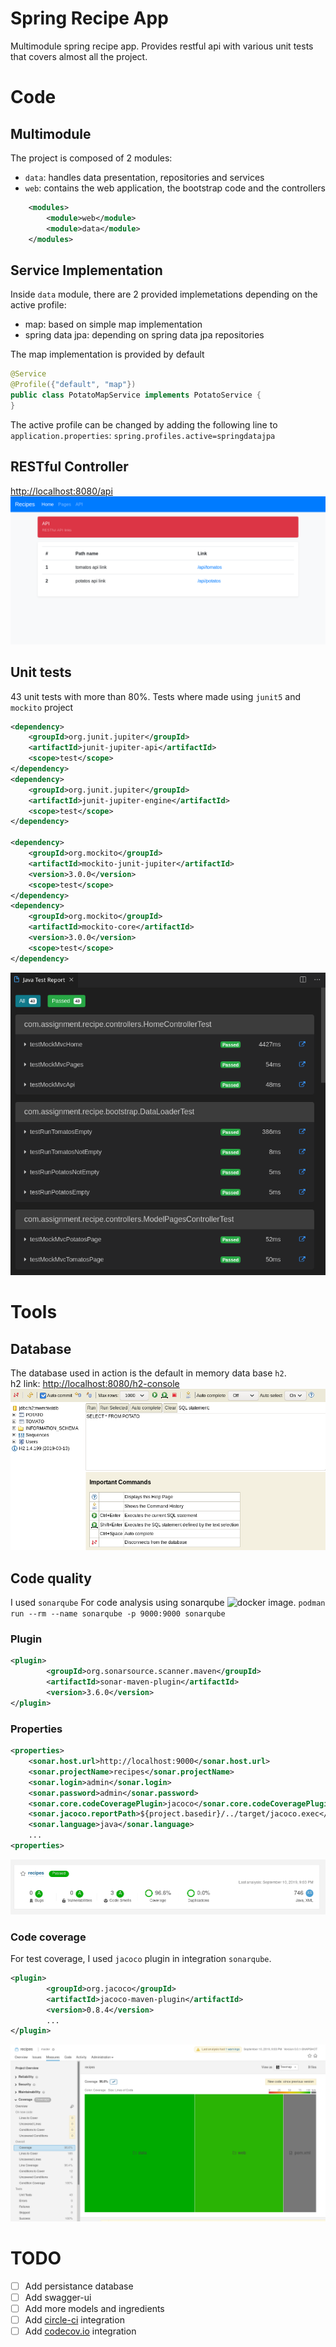 # Spring Recipe App
Multimodule spring recipe app. Provides restful api with various unit tests that covers almost all the project.

# Code
## Multimodule
The project is composed of 2 modules:
- `data`: handles data presentation, repositories and services
- `web`: contains the web application, the bootstrap code and the controllers

``` xml
	<modules>
		<module>web</module>
		<module>data</module>
	</modules>
```

## Service Implementation
Inside `data` module, there are 2 provided implemetations depending on the active profile:
- map: based on simple map implementation
- spring data jpa: depending on spring data jpa repositories

The map implementation is provided by default
``` java
@Service
@Profile({"default", "map"})
public class PotatoMapService implements PotatoService {
}
```

The active profile can be changed by adding the following line to `application.properties`:
`spring.profiles.active=springdatajpa`


## RESTful Controller
[http://localhost:8080/api](http://localhost:8080/api)
![api page](images/api_page.png)


## Unit tests
43 unit tests with more than 80%.
Tests where made using `junit5` and `mockito` project
``` xml
<dependency>
    <groupId>org.junit.jupiter</groupId>
    <artifactId>junit-jupiter-api</artifactId>
    <scope>test</scope>
</dependency>
<dependency>
    <groupId>org.junit.jupiter</groupId>
    <artifactId>junit-jupiter-engine</artifactId>
    <scope>test</scope>
</dependency>

<dependency>
    <groupId>org.mockito</groupId>
    <artifactId>mockito-junit-jupiter</artifactId>
    <version>3.0.0</version>
    <scope>test</scope>
</dependency>
<dependency>
    <groupId>org.mockito</groupId>
    <artifactId>mockito-core</artifactId>
    <version>3.0.0</version>
    <scope>test</scope>
</dependency>
```

![unit tests](images/unit_test_sample.png)

# Tools
## Database
The database used in action is the default in memory data base `h2`.  
h2 link: [http://localhost:8080/h2-console](http://localhost:8080/h2-console)  
![h2 db](images/h2_db.png)

## Code quality
I used `sonarqube` For code analysis using sonarqube ![docker image](https://hub.docker.com/_/sonarqube).
`podman run --rm --name sonarqube -p 9000:9000 sonarqube`

### Plugin
``` xml
<plugin>
		<groupId>org.sonarsource.scanner.maven</groupId>
		<artifactId>sonar-maven-plugin</artifactId>
		<version>3.6.0</version>
</plugin>
```
### Properties
``` xml
<properties>
	<sonar.host.url>http://localhost:9000</sonar.host.url>
	<sonar.projectName>recipes</sonar.projectName>
	<sonar.login>admin</sonar.login>
	<sonar.password>admin</sonar.password>
	<sonar.core.codeCoveragePlugin>jacoco</sonar.core.codeCoveragePlugin>
	<sonar.jacoco.reportPath>${project.basedir}/../target/jacoco.exec</sonar.jacoco.reportPath>
    <sonar.language>java</sonar.language>
    ...
<properties>
```
![sonar project](images/sonar_project.png)

### Code coverage
For test coverage, I used `jacoco` plugin in integration `sonarqube`.
``` xml
<plugin>
		<groupId>org.jacoco</groupId>
		<artifactId>jacoco-maven-plugin</artifactId>
        <version>0.8.4</version>
        ...
</plugin>
```
![sonar code coverage](images/sonar_codecov.png)


# TODO
- [ ] Add persistance database
- [ ] Add swagger-ui
- [ ] Add more models and ingredients
- [ ] Add [circle-ci](https://circleci.com/) integration
- [ ] Add [codecov.io](https://codecov.io) integration